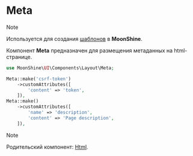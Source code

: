 # Meta

> [!NOTE]
> Используется для создания [шаблонов](/docs/{{version}}/appearance/layout) в **MoonShine**.

Компонент **Meta** предназначен для размещения метаданных на html-странице.

```php
use MoonShine\UI\Components\Layout\Meta;

Meta::make('csrf-token')
    ->customAttributes([
        'content' => 'token',
    ]),
Meta::make()
    ->customAttributes([
        'name' => 'description',
        'content' => 'Page description',
    ]),
```

> [!NOTE]
> Родительский компонент: [Html](/docs/{{version}}/components/html).
